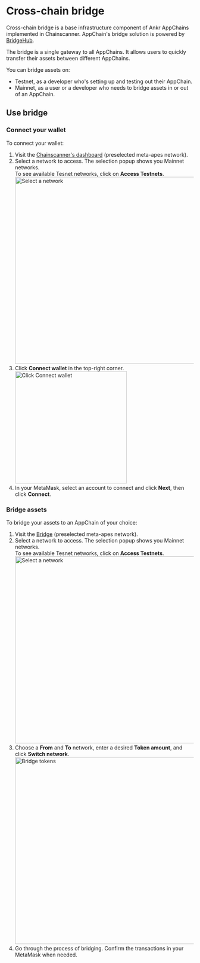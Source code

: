 # Cross-chain bridge

Cross-chain bridge is a base infrastructure component of Ankr AppChains implemented in Chainscanner.
AppChain's bridge solution is powered by [BridgeHub](http://bridgehub.app/).

The bridge is a single gateway to all AppChains. It allows users to quickly transfer their assets between different AppChains.

You can bridge assets on:
* Testnet, as a developer who's setting up and testing out their AppChain.
* Mainnet, as a user or a developer who needs to bridge assets in or out of an AppChain.

## Use bridge

### Connect your wallet
To connect your wallet:
1. Visit the [Chainscanner's dashboard](https://chainscanner.xyz/ankr/appchains/?network=bas-mapes) (preselected meta-apes network).
2. Select a network to access. The selection popup shows you Mainnet networks.<br /> To see available Tesnet networks, click on **Access Testnets**.
   <img src="/docs/app-chains/infrastructure-within-chainscanner/select-network-in-block-explorer.jpg" alt="Select a network" class="responsive-pic" width="500" />
3. Click **Connect wallet** in the top-right corner.
   <img src="/docs/app-chains/infrastructure-within-chainscanner/click-connect-wallet.jpg" alt="Click Connect wallet" class="responsive-pic" width="300" />
4. In your MetaMask, select an account to connect and click **Next**, then click **Connect**.


### Bridge assets
To bridge your assets to an AppChain of your choice: 
1. Visit the [Bridge](https://chainscanner.xyz/ankr/appchains/bridge/?network=bas-mapes) (preselected meta-apes network).
2. Select a network to access. The selection popup shows you Mainnet networks.<br /> To see available Tesnet networks, click on **Access Testnets**.
   <img src="/docs/app-chains/infrastructure-within-chainscanner/select-network-in-block-explorer.jpg" alt="Select a network" class="responsive-pic" width="500" />
3. Choose a **From** and **To** network, enter a desired **Token amount**, and click **Switch network**.
   <img src="/docs/app-chains/infrastructure-within-chainscanner/bridge-assets.jpg" alt="Bridge tokens" class="responsive-pic" width="500" />
4. Go through the process of bridging. Confirm the transactions in your MetaMask when needed.